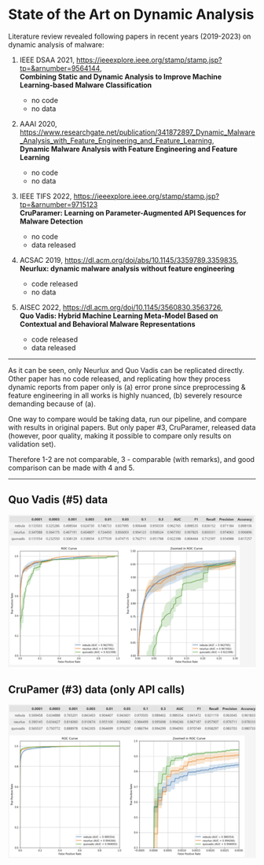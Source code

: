 # State of the Art on Dynamic Analysis

Literature review revealed following papers in recent years (2019-2023) on dynamic analysis of malware:

1. IEEE DSAA 2021, <https://ieeexplore.ieee.org/stamp/stamp.jsp?tp=&arnumber=9564144>,  
**Combining Static and Dynamic Analysis to Improve Machine Learning-based Malware Classification**
    - no code
    - no data

2. AAAI 2020, <https://www.researchgate.net/publication/341872897_Dynamic_Malware_Analysis_with_Feature_Engineering_and_Feature_Learning>,  
**Dynamic Malware Analysis with Feature Engineering and Feature Learning**
    - no code
    - no data

3. IEEE TIFS 2022, <https://ieeexplore.ieee.org/stamp/stamp.jsp?tp=&arnumber=9715123>  
**CruParamer: Learning on Parameter-Augmented API Sequences for Malware Detection**
    - no code
    - data released

4. ACSAC 2019, <https://dl.acm.org/doi/abs/10.1145/3359789.3359835>,  
**Neurlux: dynamic malware analysis without feature engineering**
    - code released
    - no data

5. AISEC 2022, <https://dl.acm.org/doi/10.1145/3560830.3563726>,  
**Quo Vadis: Hybrid Machine Learning Meta-Model Based on Contextual and Behavioral Malware Representations**
    - code released
    - data released

-----------------
As it can be seen, only Neurlux and Quo Vadis can be replicated directly. Other paper has no code released, and replicating how they process dynamic reports from paper only is (a) error prone since preprocessing & feature engineering in all works is highly nuanced, (b) severely resource demanding because of (a).

One way to compare would be taking data, run our pipeline, and compare with results in original papers. But only paper #3, CruParamer, released data (however, poor quality, making it possible to compare only results on validation set).

Therefore 1-2 are not comparable, 3 - comparable (with remarks), and good comparison can be made with 4 and 5.

-----------------

## Quo Vadis (#5) data

![quo vadis data](img/quovadis_data.png)

## CruPamer (#3) data (only API calls)

![cruparamer data](img/cruparamer_data_valsets.png)
